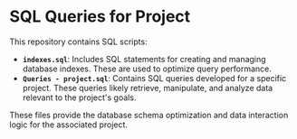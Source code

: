 # SQL Queries for Project

This repository contains SQL scripts:

* **`indexes.sql`**: Includes SQL statements for creating and managing database indexes. These are used to optimize query performance.
* **`Queries - project.sql`**: Contains SQL queries developed for a specific project. These queries likely retrieve, manipulate, and analyze data relevant to the project's goals.

These files provide the database schema optimization and data interaction logic for the associated project.
